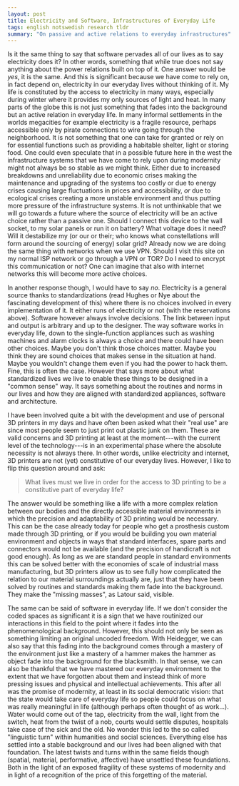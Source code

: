 ```yaml
--- 
layout: post
title: Electricity and Software, Infrastructures of Everyday Life
tags: english notswedish research tldr
summary: "On passive and active relations to everyday infrastructures"
---
```


Is it the same thing to say that software pervades all of our lives as to say electricity does it? In other words, something that while true does not say anything about the power relations built on top of it. One answer would be *yes*, it is the same. And this is significant because we have come to rely on, in fact depend on, electricity in our everyday lives without thinking of it. My life is constituted by the access to electricity in many ways, especially during winter where it provides my only sources of light and heat. In many parts of the globe this is not just something that fades into the background but an active relation in everyday life. In many informal settlements in the worlds megacities for example electricity is a fragile resource, perhaps accessible only by pirate connections to wire going through the neighborhood. It is not something that one can take for granted or rely on for essential functions such as providing a habitable shelter, light or storing food. One could even speculate that in a possible future here in the west the infrastructure systems that we have come to rely upon during modernity might not always be so stable as we might think. Either due to increased breakdowns and unreliability due to economic crises making the maintenance and upgrading of the systems too costly or due to energy crises causing large fluctuations in prices and accessibility, *or* due to ecological crises creating a more unstable environment and thus putting more pressure of the infrastructure systems. It is not unthinkable that we will go towards a future where the source of electricity will be an active choice rather than a passive one. Should I connect this device to the wall socket, to my solar panels or run it on battery? What voltage does it need? Will it destabilize my (or our or their; who knows what constellations will form around the sourcing of energy) solar grid? Already now we are doing the same thing with networks when we use VPN. Should I visit this site on my normal ISP network or go through a VPN or TOR? Do I need to encrypt this communication or not? One can imagine that also with internet networks this will become more active choices. 

In another response though, I would have to say *no*. Electricity is a general source thanks to standardizations (read Hughes or Nye about the fascinating development of this) where there is no choices involved in every implementation of it. It either runs of electricity or not (with the reservations above). Software however always involve decisions. The link between input and output is arbitrary and up to the designer. The way software works in everyday life, down to the single-function appliances such as washing machines and alarm clocks is always a choice and there could have been other choices. Maybe you don't think those choices matter. Maybe you think they are sound choices that makes sense in the situation at hand. Maybe you wouldn't change them even if you had the power to hack them. Fine, this is often the case. However that says more about what standardized lives we live to enable these things to be designed in a "common sense" way. It says something about the routines and norms in our lives and how they are aligned with standardized appliances, software and architecture. 

I have been involved quite a bit with the development and use of personal 3D printers in my days and have often been asked what their "real use" are since most people seem to just print out plastic junk on them. These are valid concerns and 3D printing at least at the moment---with the current level of the technology---is in an experimental phase where the absolute necessity is not always there. In other words, unlike electricity and internet, 3D printers are not (yet) constitutive of our everyday lives. However, I like to flip this question around and ask:

> What lives must we live in order for the access to 3D printing to be a constitutive part of everyday life?

The answer would be something like a life with a more complex relation between our bodies and the directly accessible material environments in which the precision and adaptability of 3D printing would be necessary. This can be the case already today for people who get a prosthesis custom made through 3D printing, or if you would be building you own material environment and objects in ways that standard interfaces, spare parts and connectors would not be available (and the precision of handicraft is not good enough). As long as we are standard people in standard environments this can be solved better with the economies of scale of industrial mass manufacturing, but 3D printers allow us to see fully how complicated the relation to our material surroundings actually are, just that they have been solved by routines and standards making them fade into the background. They make the "missing masses", as Latour said, visible.

The same can be said of software in everyday life. If we don't consider the coded spaces as significant it is a sign that we have routinized our interactions in this field to the point where it fades into the phenomenological background. However, this should not only be seen as something limiting an original uncoded freedom. With Heidegger, we can also say that this fading into the background comes through a mastery of the environment just like a mastery of a hammer makes the hammer as object fade into the background for the blacksmith. In that sense, we can also be thankful that we have mastered our everyday environment to the extent that we have forgotten about them and instead think of more pressing issues and physical and intellectual achievements. This after all was the promise of modernity, at least in its social democratic vision: that the state would take care of everyday life so people could focus on what was really meaningful in life (although perhaps often thought of as work...). Water would come out of the tap, electricity from the wall, light from the switch, heat from the twist of a nob, courts would settle disputes, hospitals take case of the sick and the old. No wonder this led to the so called "linguistic turn" within humanities and social sciences. Everything else has settled into a stable background and our lives had been aligned with that foundation. The latest twists and turns within the same fields though (spatial, material, performative, affective) have unsettled these foundations. Both in the light of an exposed fragility of these systems of modernity and in light of a recognition of the price of this forgetting of the material.